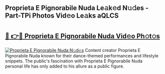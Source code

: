 ## Proprieta E Pignorabile Nuda Le𝚊k𝚎d N𝚞𝚍es - Part-TPi Photos Vid𝚎o Le𝚊ks aQLCS

# <h2><a href="http://fbftu8r.evod.top/?m=Proprieta+E+Pignorabile+Nuda">🔗 👉🔴 Proprieta E Pignorabile Nuda Vid𝚎o Ph𝚘t𝚘s</a></h2>

[![Proprieta E Pignorabile Nuda N𝚞d𝚎s](https://i.imgur.com/8V9OHl7.gif)](http://fbftu8r.evod.top/?m=Proprieta+E+Pignorabile+Nuda)
Content creator Proprieta E Pignorabile Nuda known for their dance-themed performances and lifestyle snippets. The public's fascination with Proprieta E Pignorabile Nuda personal life has only added to his allure as a public figure. 
